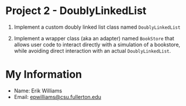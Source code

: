 # Project 2 - DoublyLinkedList

1. Implement a custom doubly linked list class named `DoublyLinkedList`

2. Implement a wrapper class (aka an adapter) named `BookStore` that allows user code to interact directly with a simulation of a bookstore, while avoiding direct interaction with an actual `DoublyLinkedList`.

# My Information

- Name: Erik Williams
- Email: epwilliams@csu.fullerton.edu
